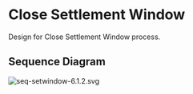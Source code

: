 # Close Settlement Window

Design for Close Settlement Window process.

## Sequence Diagram

![seq-setwindow-6.1.2.svg](./assets/diagrams/sequence/seq-setwindow-6.1.2.svg)
